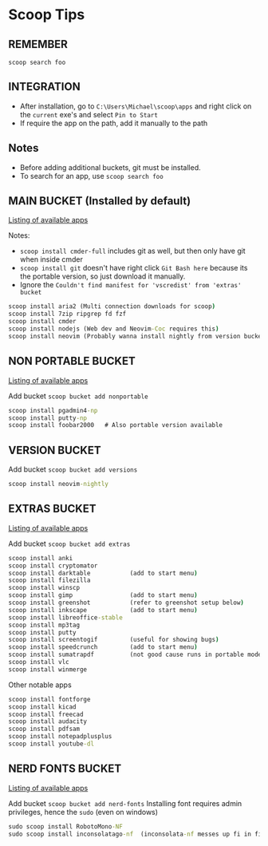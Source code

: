 # Scoop Tips

## REMEMBER

```
scoop search foo
```

## INTEGRATION

- After installation, go to `C:\Users\Michael\scoop\apps` and right click on
  the `current` exe's and select `Pin to Start`
- If require the app on the path, add it manually to the path

## Notes

- Before adding additional buckets, git must be installed.
- To search for an app, use `scoop search foo`

## MAIN BUCKET (Installed by default)

[Listing of available apps](https://github.com/ScoopInstaller/Main/tree/master/bucket)

Notes:

- `scoop install cmder-full` includes git as well, but then only have git when
  inside cmder
- `scoop install git` doesn't have right click `Git Bash here` because its the
  portable version, so just download it manually.
- Ignore the `Couldn't find manifest for 'vscredist' from 'extras' bucket`

```bat
scoop install aria2 (Multi connection downloads for scoop)
scoop install 7zip ripgrep fd fzf
scoop install cmder
scoop install nodejs (Web dev and Neovim-Coc requires this)
scoop install neovim (Probably wanna install nightly from version bucket below)
```

## NON PORTABLE BUCKET

[Listing of available apps](https://github.com/TheRandomLabs/scoop-nonportable/tree/master/bucket)

Add bucket `scoop bucket add nonportable`

```bat
scoop install pgadmin4-np
scoop install putty-np
scoop install foobar2000   # Also portable version available
```


## VERSION BUCKET

Add bucket `scoop bucket add versions`

```bat
scoop install neovim-nightly
```

## EXTRAS BUCKET

[Listing of available apps](https://github.com/lukesampson/scoop-extras/tree/master/bucket)

Add bucket `scoop bucket add extras`

```bat
scoop install anki
scoop install cryptomator
scoop install darktable           (add to start menu)
scoop install filezilla
scoop install winscp
scoop install gimp                (add to start menu)
scoop install greenshot           (refer to greenshot setup below)
scoop install inkscape            (add to start menu)
scoop install libreoffice-stable
scoop install mp3tag
scoop install putty
scoop install screentogif         (useful for showing bugs)
scoop install speedcrunch         (add to start menu)
scoop install sumatrapdf          (not good cause runs in portable mode and cant be used a default pdf viewer)
scoop install vlc
scoop install winmerge
```

Other notable apps

```bat
scoop install fontforge
scoop install kicad
scoop install freecad
scoop install audacity
scoop install pdfsam
scoop install notepadplusplus
scoop install youtube-dl
```

## NERD FONTS BUCKET

[Listing of available apps](https://github.com/matthewjberger/scoop-nerd-fonts/tree/master/bucket)

Add bucket `scoop bucket add nerd-fonts`
Installing font requires admin privileges, hence the `sudo` (even on windows)

```bat
sudo scoop install RobotoMono-NF
sudo scoop install inconsolatago-nf  (inconsolata-nf messes up fi in file with a telphone symbol)
```

